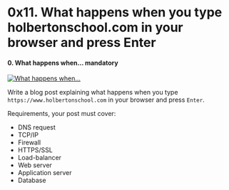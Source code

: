 <h1 class="gap">0x11. What happens when you type holbertonschool.com in your browser and press Enter</h1>


<h4 class="task">
    0. What happens when...
      <span class="alert alert-warning mandatory-optional">
        mandatory
      </span>
</h4><p><a href="https://www.youtube.com/watch?v=eMNhgo8zdEg" target="_blank"><img alt="What happens when..." src="http://i.imgur.com/lh74RZb.png"/></a></p><p>Write a blog post explaining what happens when you type <code>https://www.holbertonschool.com</code> in your browser and press <code>Enter</code>.</p><p>Requirements, your post must cover:</p><ul>
<li>DNS request</li>
<li>TCP/IP</li>
<li>Firewall</li>
<li>HTTPS/SSL</li>
<li>Load-balancer</li>
<li>Web server</li>
<li>Application server</li>
<li>Database</li>

